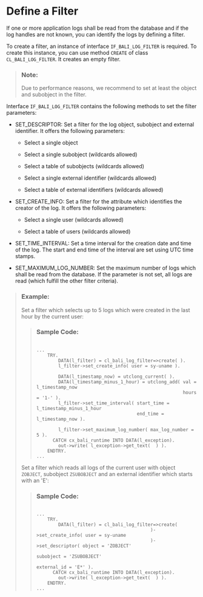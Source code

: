 <!-- loio8e17d0d93c1944edac6b56e6b1f6fe94 -->

# Define a Filter

If one or more application logs shall be read from the database and if the log handles are not known, you can identify the logs by defining a filter.

To create a filter, an instance of interface `IF_BALI_LOG_FILTER` is required. To create this instance, you can use method `CREATE` of class `CL_BALI_LOG_FILTER`. It creates an empty filter.

> ### Note:  
> Due to performance reasons, we recommend to set at least the object and subobject in the filter.

Interface `IF_BALI_LOG_FILTER` contains the following methods to set the filter parameters:

-   SET\_DESCRIPTOR: Set a filter for the log object, subobject and external identifier. It offers the following parameters:

    -   Select a single object

    -   Select a single subobject \(wildcards allowed\)

    -   Select a table of subobjects \(wildcards allowed\)

    -   Select a single external identifier \(wildcards allowed\)

    -   Select a table of external identifiers \(wildcards allowed\)


-   SET\_CREATE\_INFO: Set a filter for the attribute which identifies the creator of the log. It offers the following parameters:

    -   Select a single user \(wildcards allowed\)

    -   Select a table of users \(wildcards allowed\)


-   SET\_TIME\_INTERVAL: Set a time interval for the creation date and time of the log. The start and end time of the interval are set using UTC time stamps.

-   SET\_MAXIMUM\_LOG\_NUMBER: Set the maximum number of logs which shall be read from the database. If the parameter is not set, all logs are read \(which fulfill the other filter criteria\).


> ### Example:  
> Set a filter which selects up to 5 logs which were created in the last hour by the current user:
> 
> > ### Sample Code:  
> > ```
> > 
> > ...
> >     TRY.
> >         DATA(l_filter) = cl_bali_log_filter=>create( ).
> >         l_filter->set_create_info( user = sy-uname ).
> >    
> >         DATA(l_timestamp_now) = utclong_current( ).
> >         DATA(l_timestamp_minus_1_hour) = utclong_add( val = l_timestamp_now
> >                                                       hours = '1-' ).
> >         l_filter->set_time_interval( start_time = l_timestamp_minus_1_hour
> >                                      end_time = l_timestamp_now ).
> > 
> >         l_filter->set_maximum_log_number( max_log_number = 5 ).
> >       CATCH cx_bali_runtime INTO DATA(l_exception).
> >         out->write( l_exception->get_text(  ) ).
> >     ENDTRY.
> > ...
> > ```
> 
> Set a filter which reads all logs of the current user with object `ZOBJECT`, subobject `ZSUBOBJECT` and an external identifier which starts with an 'E':
> 
> > ### Sample Code:  
> > ```
> > 
> > ...
> >     TRY.
> >         DATA(l_filter) = cl_bali_log_filter=>create(
> >                                           )->set_create_info( user = sy-uname
> >                                           )->set_descriptor( object = 'ZOBJECT'
> >                                                              subobject = 'ZSUBOBJECT'
> >                                                              external_id = 'E*' ).
> >       CATCH cx_bali_runtime INTO DATA(l_exception).
> >         out->write( l_exception->get_text(  ) ).
> >     ENDTRY.
> > ...
> > ```

